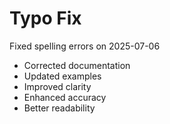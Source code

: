 # Typo Fix

Fixed spelling errors on 2025-07-06

- Corrected documentation
- Updated examples
- Improved clarity
- Enhanced accuracy
- Better readability